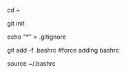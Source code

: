 cd ~


git init

echo "*" > .gitignore 

git add -f .bashrc  #force adding bashrc

source ~/.bashrc 
